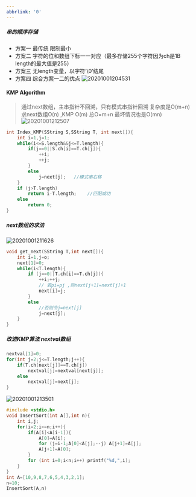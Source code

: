 ```yaml
---
abbrlink: '0'
---
```

##### 串的顺序存储
- 方案一 最传统 限制最小
- 方案二 字符的位和数组下标一一对应（最多存储255个字符因为ch是1B length的最大值是255）
- 方案三 无length变量，以字符‘\0’结尾
- 方案四 综合方案一二的优点
![20201001204531](https://deniffer-picbed.oss-cn-shenzhen.aliyuncs.com/img/20201001204531.png)

#### KMP Algorithm
> 通过next数组，主串指针不回溯，只有模式串指针回溯
复杂度是O(m+n) 求next数组O(n) ,KMP O(m) 总O=m+n 最坏情况也是O(mn)
![20201001212507](https://deniffer-picbed.oss-cn-shenzhen.aliyuncs.com/img/20201001212507.png)
```C++
int Index_KMP(SString S,SString T, int next[]){
    int i=1,j=1;
    while(i<=S.length&&j<=T.length){
        if(j==0||S.ch[i]==T.ch[j]){
            ++i;
            ++j;
        }
        else
            j=next[j];   //模式串右移
    }
    if (j>T.length)
        return i-T.length;    //匹配成功
    else
        return 0;
}
```
##### next数组的求法
![20201001211626](https://deniffer-picbed.oss-cn-shenzhen.aliyuncs.com/img/20201001211626.png)

```C++
void get_next(SString T,int next[]){
    int i=1,j=o;
    next[1]=0;
    while(i<T.length){
        if (j==0||T.ch[i]==T.ch[j]){
            ++i;++j;
            // 若pi=pj ,则next[j+1]=next[j]+1
            next[i]=j;
        }
        else
            //否则令j=next[j]
            j=next[j];
    }
}
```


##### 改进KMP算法 nextval数组
```C++
nextval[1]=0;
for(int j=2;j<=T.length;j++){
    if(T.ch[next[j]]==T.ch[j])
        nextval[j]=nextval[next[j]];
    else
        nextval[j]=next[j];
}
```

![20201001213501](https://deniffer-picbed.oss-cn-shenzhen.aliyuncs.com/img/20201001213501.png)


```C++
#include <stdio.h>
void InsertSort(int A[],int n){
    int i,j;
    for(i=2;i<=n;i++){
        if(A[i]<A[i-1]){
            A[0]=A[i];
            for (j=i-1;A[0]<A[j];--j) A[j+1]=A[j];
            A[j+1]=A[0];
        }
        for (int i=0;i<n;i++) printf("%d,",i);
    }
}
int A=[10,9,8,7,6,5,4,3,2,1];
n=10;
InsertSort(A,n)
```
